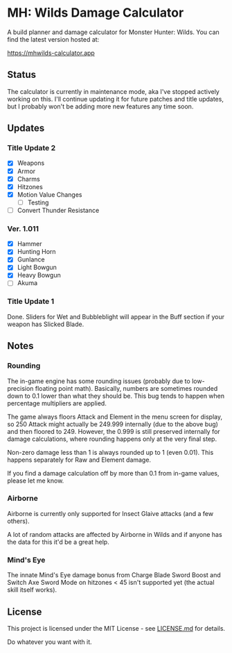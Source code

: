 # MH: Wilds Damage Calculator

A build planner and damage calculator for Monster Hunter: Wilds. You can find the latest version hosted at:

https://mhwilds-calculator.app

## Status

The calculator is currently in maintenance mode, aka I've stopped actively working on this. I'll continue updating it for future patches and title updates, but I probably won't be adding more new features any time soon.

## Updates

### Title Update 2

- [x] Weapons
- [x] Armor
- [x] Charms
- [x] Hitzones
- [x] Motion Value Changes
  - [ ] Testing
- [ ] Convert Thunder Resistance

### Ver. 1.011

- [x] Hammer
- [x] Hunting Horn
- [x] Gunlance
- [x] Light Bowgun
- [x] Heavy Bowgun
- [ ] Akuma

### Title Update 1

Done. Sliders for Wet and Bubbleblight will appear in the Buff section if your weapon has Slicked Blade.

## Notes

### Rounding

The in-game engine has some rounding issues (probably due to low-precision floating point math). Basically, numbers are sometimes rounded down to 0.1 lower than what they should be. This bug tends to happen when percentage multipliers are applied.

The game always floors Attack and Element in the menu screen for display, so 250 Attack might actually be 249.999 internally (due to the above bug) and then floored to 249. However, the 0.999 is still preserved internally for damage calculations, where rounding happens only at the very final step.

Non-zero damage less than 1 is always rounded up to 1 (even 0.01). This happens separately for Raw and Element damage.

If you find a damage calculation off by more than 0.1 from in-game values, please let me know.

### Airborne

Airborne is currently only supported for Insect Glaive attacks (and a few others).

A lot of random attacks are affected by Airborne in Wilds and if anyone has the data for this it'd be a great help.

### Mind's Eye

The innate Mind's Eye damage bonus from Charge Blade Sword Boost and Switch Axe Sword Mode on hitzones < 45 isn't supported yet (the actual skill itself works).

## License

This project is licensed under the MIT License - see [LICENSE.md](LICENSE.md) for details.

Do whatever you want with it.
